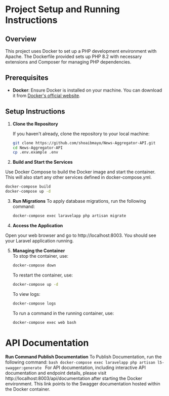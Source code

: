 # Project Setup and Running Instructions

## Overview

This project uses Docker to set up a PHP development environment with Apache. The Dockerfile provided sets up PHP 8.2 with necessary extensions and Composer for managing PHP dependencies.

## Prerequisites

- **Docker**: Ensure Docker is installed on your machine. You can download it from [Docker's official website](https://www.docker.com/products/docker-desktop).

## Setup Instructions

1. **Clone the Repository**

   If you haven't already, clone the repository to your local machine:

   ```bash
   git clone https://github.com/shoaibmayo/News-Aggregator-API.git
   cd News-Aggregator-API
   cp .env.example .env

2. **Build and Start the Services**

  Use Docker Compose to build the Docker image and start the container. This will also start any other services defined in docker-compose.yml.
  ```bash
  docker-compose build
  docker-compose up -d
  ```
3. **Run Migrations** 
  To apply database migrations, run the following command:
     ```bash
     docker-compose exec laravelapp php artisan migrate
     ```
4. **Access the Application**

  Open your web browser and go to http://localhost:8003.
  You should see your Laravel application running.

5. **Managing the Container**  
    To stop the container, use:
    ```bash
    docker-compose down
    ```
    To restart the container, use:
     ```bash
     docker-compose up -d
     ```
    To view logs:
    ```bash
    docker-compose logs
    ```
    To run a command in the running container, use:
    ```bash
    docker-compose exec web bash
    ```


# API Documentation
**Run Command Publish Documentation** 
  To Publish Documentation, run the following command:
     ```bash
     docker-compose exec laravelapp php artisan l5-swagger:generate
     ```
For API documentation, including interactive API documentation and endpoint details, please visit http://localhost:8003/api/documentation after starting the Docker environment. This link points to the Swagger documentation hosted within the Docker container.   
